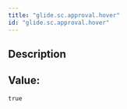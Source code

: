 ```yaml
---
title: "glide.sc.approval.hover"
id: "glide.sc.approval.hover"
---
```

## Description



## Value: 
```
true
```